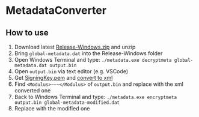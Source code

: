# MetadataConverter

## How to use

1. Download latest [Release-Windows.zip](https://github.com/paimooon/MetadataConverter/releases) and unzip
1. Bring `global-metadata.dat` into the Release-Windows folder
1. Open Windows Terminal and type: `./metadata.exe decryptmeta global-metadata.dat output.bin`
1. Open `output.bin` via text editor (e.g. VSCode)
1. Get [SigningKey.pem](https://github.com/Grasscutters/Grasscutter/blob/development/src/main/resources/keys/SigningKey.pem) and [convert to xml](https://the-x.cn/en-US/certificate/PemToXml.aspx)
1. Find `<Modulus>~~~</Modulus>` of `output.bin` and replace with the xml converted one
1. Back to Windows Terminal and type: `./metadata.exe encryptmeta output.bin global-metadata-modified.dat`
1. Replace with the modified one
